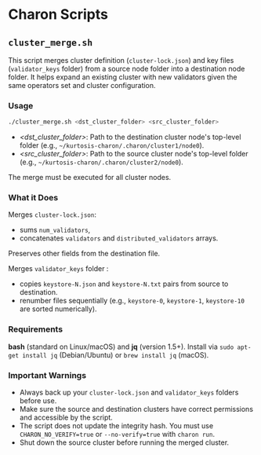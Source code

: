 # Charon Scripts

## `cluster_merge.sh`

This script merges cluster definition (`cluster-lock.json`) and key files (`validator_keys` folder) from a source node folder into a destination node folder.
It helps expand an existing cluster with new validators given the same operators set and cluster configuration.

### Usage

```bash
./cluster_merge.sh <dst_cluster_folder> <src_cluster_folder>
```

- *<dst_cluster_folder>*: Path to the destination cluster node's top-level folder (e.g., `~/kurtosis-charon/.charon/cluster1/node0`).
- *<src_cluster_folder>*: Path to the source cluster node's top-level folder (e.g., `~/kurtosis-charon/.charon/cluster2/node0`).

The merge must be executed for all cluster nodes.

### What it Does

Merges `cluster-lock.json`:
- sums `num_validators`,
- concatenates `validators` and `distributed_validators` arrays.

Preserves other fields from the destination file.

Merges `validator_keys` folder :
- copies `keystore-N.json` and `keystore-N.txt` pairs from source to destination.
- renumber files sequentially (e.g., `keystore-0`, `keystore-1`, `keystore-10` are sorted numerically).

### Requirements

**bash** (standard on Linux/macOS) and **jq** (version 1.5+). 
Install via `sudo apt-get install jq` (Debian/Ubuntu) or `brew install jq` (macOS).

### Important Warnings

- Always back up your `cluster-lock.json` and `validator_keys` folders before use.
- Make sure the source and destination clusters have correct permissions and accessible by the script.
- The script does not update the integrity hash. You must use `CHARON_NO_VERIFY=true` or `--no-verify=true` with `charon run`.
- Shut down the source cluster before running the merged cluster.
    